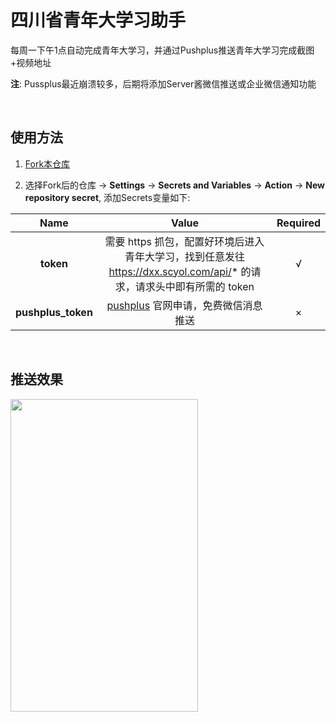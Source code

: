 # 四川省青年大学习助手
每周一下午1点自动完成青年大学习，并通过Pushplus推送青年大学习完成截图+视频地址

**注**: Pussplus最近崩溃较多，后期将添加Server酱微信推送或企业微信通知功能

<br>

## 使用方法
1. [Fork本仓库](https://github.com/viiayil/youth-study-helper)

2. 选择Fork后的仓库 -> **Settings** -> **Secrets and Variables** -> **Action** -> **New repository secret**, 添加Secrets变量如下:

|Name|Value|Required|
|:---:|:---:|:---:|
|**token**|需要 https 抓包，配置好环境后进入青年大学习，找到任意发往 https://dxx.scyol.com/api/* 的请求，请求头中即有所需的 token|√|
|**pushplus_token**|[pushplus](https://pushplus.plus) 官网申请，免费微信消息推送|×|

<br>

## 推送效果
<img src="https://github.com/ViiAyil/youth-study-helper/assets/120553430/4b3f7a51-c7ca-4629-8f2c-dd7d919e32aa" height="500" width="300" />
